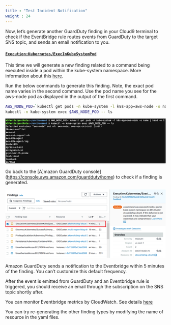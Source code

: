 ```yaml
---
title : "Test Incident Notification"
weight : 24
---
```


Now, let’s generate another GuardDuty finding in your Cloud9 terminal to check if the EventBridge rule routes events from GuardDuty to the target SNS topic, and sends an email notification to you.

#### [`Execution:Kubernetes/ExecInKubeSystemPod`](https://docs.aws.amazon.com/guardduty/latest/ug/guardduty_finding-types-kubernetes.html#execution-kubernetes-execinkubesystempod)


This time we will generate a new finding related to a command being executed inside a pod within the kube-system namespace. More information about this [here](https://docs.aws.amazon.com/guardduty/latest/ug/guardduty_finding-types-kubernetes.html#execution-kubernetes-execinkubesystempod).

Run the below commands to generate this finding. Note, the exact pod name varies in the second command. Use the pod name you see for the aws-node pod as displayed in the output of the first command.


```bash
AWS_NODE_POD=`kubectl get pods -n kube-system -l k8s-app=aws-node -o name | head -n 1`
kubectl -n kube-system exec $AWS_NODE_POD -- ls
```

![kubectl_exec](/static/images/detective-controls/kubectl_exec.png)

Go back to the [A]mazon GuardDuty console](https://console.aws.amazon.com/guardduty/home) to check if a finding is generated.

![GDexecinkubepods](/static/images/detective-controls/GDexecinkubepods.png)


Amazon GuardDuty sends a notification to the Eventbridge within 5 minutes of the finding. You can’t customize this default frequency.

After the event is emitted from GuardDuty and an Eventbridge rule is triggered, you should receive an email through the subscription on the SNS topic shortly after.

You can monitor Eventbridge metrics by CloudWatch. See details [here](https://docs.aws.amazon.com/eventbridge/latest/userguide/eb-monitoring.html)

You can try re-generating the other finding types by modifying the name of resource in the yaml files.


